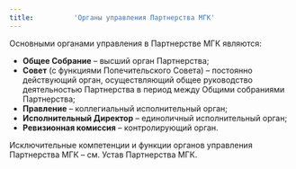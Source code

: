 ```yaml
---
title:          'Органы управления Партнерства МГК'
---
```


Основными органами управления в Партнерстве МГК являются:

- **Общее Собрание** – высший орган Партнерства;
- **Совет** (с функциями Попечительского Совета) – постоянно действующий орган, осуществляющий общее руководство деятельностью Партнерства в период между Общими собраниями Партнерства;
- **Правление** – коллегиальный исполнительный орган;
- **Исполнительный Директор** – единоличный исполнительный орган;
- **Ревизионная комиссия** – контролирующий орган.

Исключительные компетенции и функции органов управления Партнерства МГК – см. Устав Партнерства МГК.